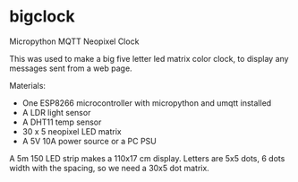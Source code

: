 # bigclock
Micropython MQTT Neopixel Clock

This was used to make a big five letter led matrix color clock, to display any messages sent from a web page.

Materials:
* One ESP8266 microcontroller with micropython and umqtt installed
* A LDR light sensor
* A DHT11 temp sensor
* 30 x 5 neopixel LED matrix
* A 5V 10A power source or a PC PSU

A 5m 150 LED strip makes a 110x17 cm display.
Letters are 5x5 dots, 6 dots width with the spacing, so we need a 30x5 dot matrix.

